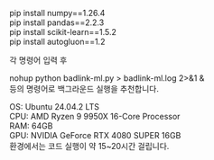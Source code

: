 pip install numpy==1.26.4  
pip install pandas==2.2.3  
pip install scikit-learn==1.5.2  
pip install autogluon==1.2  
  
각 명령어 입력 후  

nohup python badlink-ml.py > badlink-ml.log 2>&1 &    
등의 명령어로 백그라운드 실행을 추천합니다.  
  
OS:     Ubuntu 24.04.2 LTS  
CPU:    AMD Ryzen 9 9950X 16-Core Processor  
RAM:    64GB  
GPU:    NVIDIA GeForce RTX 4080 SUPER 16GB  
환경에서는 코드 실행이 약 15~20시간 걸립니다.  